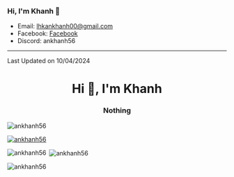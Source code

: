 ### Hi, I'm Khanh 👋
- Email: lhkankhanh00@gmail.com
- Facebook: [Facebook]
- Discord: ankhanh56

---

Last Updated on 10/04/2024

[Facebook]: https://fb.me/271.hnahkna



<h1 align="center">Hi 👋, I'm Khanh</h1>
<h3 align="center">Nothing</h3>

<p align="left"> <img src="https://komarev.com/ghpvc/?username=ankhanh56&label=Profile%20views&color=0e75b6&style=flat" alt="ankhanh56" /> </p>

<p align="left"> <a href="https://github.com/ryo-ma/github-profile-trophy"><img src="https://github-profile-trophy.vercel.app/?username=ankhanh56" alt="ankhanh56" /></a> </p>


<p><img align="left" src="https://github-readme-stats.vercel.app/api/top-langs?username=ankhanh56&show_icons=true&locale=en&layout=compact" alt="ankhanh56" /></p>

<p>&nbsp;<img align="center" src="https://github-readme-stats.vercel.app/api?username=ankhanh56&show_icons=true&locale=en" alt="ankhanh56" /></p>

<p><img align="center" src="https://github-readme-streak-stats.herokuapp.com/?user=ankhanh56&" alt="ankhanh56" /></p>
